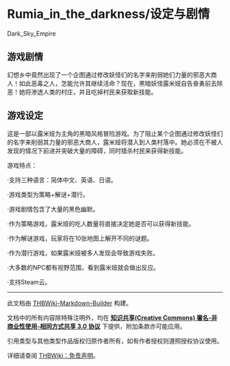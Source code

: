 # Rumia_in_the_darkness/设定与剧情

<!-- source html: G:\repos\THBWiki-Markdown-Builder\THBWikiMarkdown\Temp\main\8\86\ns0%3ARumia_in_the_darkness%2F%E8%AE%BE%E5%AE%9A%E4%B8%8E%E5%89%A7%E6%83%85.html -->

Dark_Sky_Empire

## 游戏剧情
  
幻想乡中竟然出现了一个企图通过修改妖怪们的名字来削弱她们力量的邪恶大商人！如此恶毒之人，怎能允许其继续活命？现在，黑暗妖怪露米娅自告奋勇前去除恶！她将渗透人类的村庄，并且吃掉村民来获取新技能。
  

## 游戏设定
  
这是一部以露米娅为主角的黑暗风格冒险游戏。为了阻止某个企图通过修改妖怪们的名字来削弱其力量的邪恶大商人，露米娅将潜入到人类村落中。她必须在不被人发现的情况下前进并突破大量的障碍，同时猎杀村民来获得新技能。
  
  
  

  
  
游戏特点：
  
  
·支持三种语言：简体中文、英语、日语。
  
  
·游戏类型为策略+解谜+潜行。
  
  
·游戏剧情包含了大量的黑色幽默。
  
  
·作为策略游戏，露米娅的吃人数量将直接决定她是否可以获得新技能。
  
  
·作为解谜游戏，玩家将在10张地图上解开不同的谜题。
  
  
·作为潜行游戏，如果露米娅被多人发现会导致游戏失败。
  
  
·大多数的NPC都有视野范围，看到露米娅就会做出反应。
  
  
·支持Steam云。
  





---

此文档由 [THBWiki-Markdown-Builder](https://github.com/Delsin-Yu/THBWiki-Markdown-Builder) 构建。

文档中的所有内容除特殊注明外，均在 [**知识共享(Creative Commons) 署名-非商业性使用-相同方式共享 3.0 协议**](https://creativecommons.org/licenses/by-sa/3.0/deed.zh-hans) 下提供，附加条款亦可能应用。

引用类型与其他类型作品版权归原作者所有，如有作者授权则遵照授权协议使用。

详细请查阅 [THBWiki：免责声明](https://thbwiki.cc/THBWiki:%E5%85%8D%E8%B4%A3%E5%A3%B0%E6%98%8E)。

